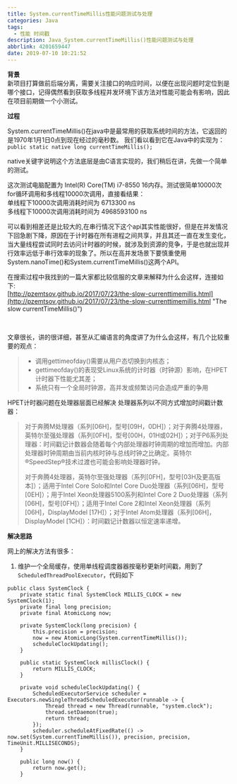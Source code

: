 ```yaml
---
title: System.currentTimeMillis性能问题测试与处理
categories: Java
tags:
  - 性能 时间戳
description: Java_System.currentTimeMillis()性能问题测试与处理
abbrlink: 4201659447
date: 2019-07-10 10:21:52
---
```


****背景****     
新项目打算做前后端分离，需要关注接口的响应时间，以便在出现问题时定位到是哪个接口，记得偶然看到获取多线程并发环境下该方法对性能可能会有影响，因此在项目前期做一个小测试。         




****过程****    

System.currentTimeMillis()在java中是最常用的获取系统时间的方法，它返回的是1970年1月1日0点到现在经过的毫秒数。    我们看以看到它在Java中的实现为：
`public static native long currentTimeMillis();` 

native关键字说明这个方法底层是由C语言实现的，我们稍后在讲，先做一个简单的测试。

这次测试电脑配置为 Intel(R) Core(TM) i7-8550 16内存。测试很简单10000次for循环调用和多线程10000次调用，直接看结果：   
单线程下10000次调用消耗时间为 6713300 ns    
多线程下10000次调用消耗时间为 4968593100 ns  

可以看到相差还是比较大的,在串行情况下这个api其实性能很好，但是在并发情况下回急剧下降，原因在于计时器在所有进程之间共享，并且其还一直在发生变化，当大量线程尝试同时去访问计时器的时候，就涉及到资源的竞争，于是也就出现并行效率远低于串行效率的现象了。所以在高并发场景下要慎重使用System.nanoTime()和System.currentTimeMillis()这两个API。  

在搜索过程中我找到的一篇大家都比较信服的文章来解释为什么会这样，连接如下:   
[http://pzemtsov.github.io/2017/07/23/the-slow-currenttimemillis.html](http://pzemtsov.github.io/2017/07/23/the-slow-currenttimemillis.html "The slow currentTimeMillis()")    

​


文章很长，讲的很详细，甚至从汇编语言的角度讲了为什么会这样，有几个比较重要的观点： 

>* 调用gettimeofday()需要从用户态切换到内核态；   
>* gettimeofday()的表现受Linux系统的计时器（时钟源）影响，在HPET计时器下性能尤其差；   
>* 系统只有一个全局时钟源，高并发或频繁访问会造成严重的争用


HPET计时器问题在处理器层面已经解决
处理器系列以不同方式增加时间戳计数器：

> 对于奔腾M处理器（系列[06H]，型号[09H，0DH]）；对于奔腾4处理器，英特尔至强处理器（系列[0FH]，型号[00H，01H或02H]）；对于P6系列处理器：时间戳记计数器会随着每个内部处理器时钟周期的增加而增加。内部处理器时钟周期由当前内核时钟与总线时钟之比确定。英特尔®SpeedStep®技术过渡也可能会影响处理器时钟。
> 
> 对于奔腾4处理器，英特尔至强处理器（系列[0FH]，型号[03H及更高版本]）；适用于Intel Core Solo和Intel Core Duo处理器（系列[06H]，型号[0EH]）；用于Intel Xeon处理器5100系列和Intel Core 2 Duo处理器（系列[06H]，型号[0FH]）；适用于Intel Core 2和Intel Xeon处理器（系列[06H]，DisplayModel [17H]）；对于Intel Atom处理器（系列[06H]，DisplayModel [1CH]）：时间戳记计数器以恒定速率递增。  

****解决思路****

网上的解决方法有很多：   
1. 维护一个全局缓存，使用单线程调度器器按毫秒更新时间戳，用到了 `ScheduledThreadPoolExecutor`，代码如下    
```
public class SystemClock {
    private static final SystemClock MILLIS_CLOCK = new SystemClock(1);
    private final long precision;
    private final AtomicLong now;

    private SystemClock(long precision) {
        this.precision = precision;
        now = new AtomicLong(System.currentTimeMillis());
        scheduleClockUpdating();
    }

    public static SystemClock millisClock() {
        return MILLIS_CLOCK;
    }

    private void scheduleClockUpdating() {
        ScheduledExecutorService scheduler = Executors.newSingleThreadScheduledExecutor(runnable -> {
            Thread thread = new Thread(runnable, "system.clock");
            thread.setDaemon(true);
            return thread;
        });
        scheduler.scheduleAtFixedRate(() -> now.set(System.currentTimeMillis()), precision, precision, TimeUnit.MILLISECONDS);
    }

    public long now() {
        return now.get();
    }

```

​ 
​